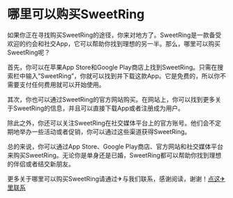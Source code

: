 # 哪里可以购买SweetRing

如果你正在寻找购买SweetRing的途径，你来对地方了。SweetRing是一款备受欢迎的约会和社交App，它可以帮助你找到理想的另一半。那么，哪里可以购买SweetRing呢？

首先，你可以在苹果App Store和Google Play商店上找到SweetRing。只需在搜索栏中输入“SweetRing”，你就可以找到并下载这款App。它是免费的，所以你不需要支付任何费用就可以开始使用。

其次，你也可以通过SweetRing的官方网站购买。在网站上，你可以找到更多关于SweetRing的信息，并且可以直接下载App或者注册成为用户。

除此之外，你还可以关注SweetRing在社交媒体平台上的官方账号。他们会不定期地举办一些活动或者促销，你可以通过这些渠道获得SweetRing。

总的来说，你可以通过App Store、Google Play商店、官方网站和社交媒体平台来购买SweetRing。无论你是单身还是已婚，SweetRing都可以帮助你找到理想的伴侣或者结交新朋友。

更多关于哪里可以购买SweetRing请通过✈与我们联系，感谢阅读，谢谢！[点这✈里联系](https://ss.k02.cc)